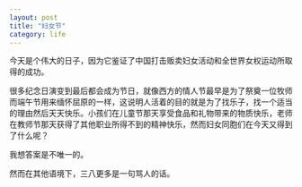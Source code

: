 ```yaml
---
layout: post
title: "妇女节"
category: life
---
```




今天是个伟大的日子，因为它鉴证了中国打击贩卖妇女活动和全世界女权运动所取得的成功。


很多纪念日演变到最后都会成为节日，就像西方的情人节最早是为了祭奠一位牧师而端午节用来缅怀屈原的一样，这说明人活着的目的就是为了找乐子，找一个适当的理由然后天天快乐。小孩们在儿童节那天享受食品和礼物带来的物质快乐，老师在教师节那天获得了其他职业所得不到的精神快乐，然而妇女同胞们在今天又得到了什么呢？


我想答案是不唯一的。


然而在其他语境下，三八更多是一句骂人的话。

